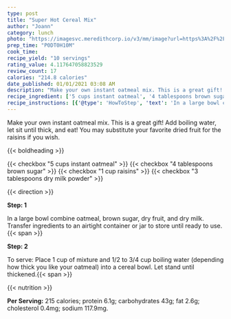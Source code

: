 ```yaml
---
type: post
title: "Super Hot Cereal Mix"
author: "Joann"
category: lunch
photo: "https://imagesvc.meredithcorp.io/v3/mm/image?url=https%3A%2F%2Fimages.media-allrecipes.com%2Fuserphotos%2F59726.jpg"
prep_time: "P0DT0H10M"
cook_time: 
recipe_yield: "10 servings"
rating_value: 4.117647058823529
review_count: 17
calories: "214.8 calories"
date_published: 01/01/2021 03:08 AM
description: "Make your own instant oatmeal mix. This is a great gift! Add boiling water, let sit until thick, and eat! You may substitute your favorite dried fruit for the raisins if you wish."
recipe_ingredient: ['5 cups instant oatmeal', '4 tablespoons brown sugar', '1 cup raisins', '3 tablespoons dry milk powder']
recipe_instructions: [{'@type': 'HowToStep', 'text': 'In a large bowl combine oatmeal, brown sugar, dry fruit, and dry milk. Transfer ingredients to an airtight container or jar to store until ready to use.\n'}, {'@type': 'HowToStep', 'text': 'To serve: Place 1 cup of mixture and 1/2 to 3/4 cup boiling water (depending how thick you like your oatmeal) into a cereal bowl. Let stand until thickened.\n'}]
---
```


Make your own instant oatmeal mix. This is a great gift! Add boiling water, let sit until thick, and eat! You may substitute your favorite dried fruit for the raisins if you wish. 

{{< boldheading >}}

{{< checkbox "5 cups instant oatmeal" >}}
{{< checkbox "4 tablespoons brown sugar" >}}
{{< checkbox "1 cup raisins" >}}
{{< checkbox "3 tablespoons dry milk powder" >}}


{{< direction >}}

**Step: 1**

In a large bowl combine oatmeal, brown sugar, dry fruit, and dry milk. Transfer ingredients to an airtight container or jar to store until ready to use.{{< span >}}

**Step: 2**

To serve: Place 1 cup of mixture and 1/2 to 3/4 cup boiling water (depending how thick you like your oatmeal) into a cereal bowl. Let stand until thickened.{{< span >}}

{{< nutrition >}}

**Per Serving:** 215 calories; protein 6.1g; carbohydrates 43g; fat 2.6g; cholesterol 0.4mg; sodium 117.9mg.